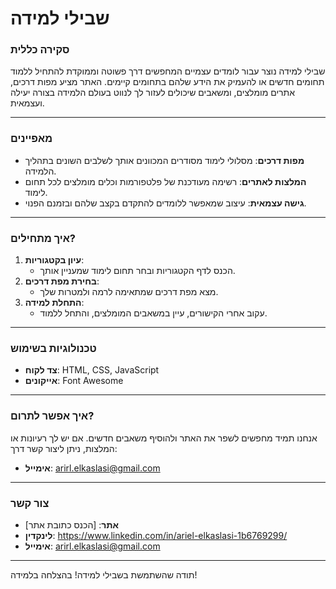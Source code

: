 # שבילי למידה

### **סקירה כללית**
שבילי למידה נוצר עבור לומדים עצמיים המחפשים דרך פשוטה וממוקדת להתחיל ללמוד תחומים חדשים או להעמיק את הידע שלהם בתחומים קיימים. האתר מציע מפות דרכים, אתרים מומלצים, ומשאבים שיכולים לעזור לך לנווט בעולם הלמידה בצורה יעילה ועצמאית.

---

### **מאפיינים**
- **מפות דרכים**: מסלולי לימוד מסודרים המכוונים אותך לשלבים השונים בתהליך הלמידה.
- **המלצות לאתרים**: רשימה מעודכנת של פלטפורמות וכלים מומלצים לכל תחום לימוד.
- **גישה עצמאית**: עיצוב שמאפשר ללומדים להתקדם בקצב שלהם ובזמנם הפנוי.

---

### **איך מתחילים?**
1. **עיון בקטגוריות**: 
   - הכנס לדף הקטגוריות ובחר תחום לימוד שמעניין אותך.
2. **בחירת מפת דרכים**: 
   - מצא מפת דרכים שמתאימה לרמה ולמטרות שלך.
3. **התחלת למידה**:
   - עקוב אחרי הקישורים, עיין במשאבים המומלצים, והתחל ללמוד.

---

### **טכנולוגיות בשימוש**
- **צד לקוח**: HTML, CSS, JavaScript
- **אייקונים**: Font Awesome

---

### **איך אפשר לתרום?**
אנחנו תמיד מחפשים לשפר את האתר ולהוסיף משאבים חדשים. אם יש לך רעיונות או המלצות, ניתן ליצור קשר דרך:
- **אימייל**: arirl.elkaslasi@gmail.com

---

### **צור קשר**
- **אתר**: [הכנס כתובת אתר]
- **לינקדין**: https://www.linkedin.com/in/ariel-elkaslasi-1b6769299/
- **אימייל**: arirl.elkaslasi@gmail.com

---

תודה שהשתמשת בשבילי למידה! בהצלחה בלמידה!

